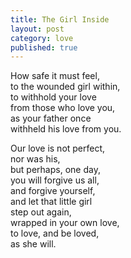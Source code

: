 ```yaml
---
title: The Girl Inside
layout: post
category: love
published: true
---
```


How safe it must feel,  
to the wounded girl within,  
to withhold your love  
from those who love you,  
as your father once  
withheld his love from you.

Our love is not perfect,   
nor was his,  
but perhaps, one day,  
you will forgive us all,  
and forgive yourself,  
and let that little girl  
step out again,  
wrapped in your own love,   
to love, and be loved,  
as she will.